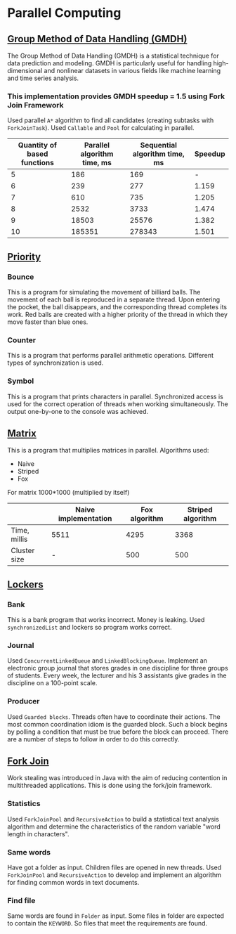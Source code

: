 # Parallel Computing

## [Group Method of Data Handling (GMDH)](src/main/java/com/kpi/kolesnyk/gmdh)
The Group Method of Data Handling (GMDH) is a statistical technique for data prediction and modeling. GMDH is particularly useful for handling high-dimensional and nonlinear datasets in various fields like machine learning and time series analysis.
### This implementation provides GMDH speedup = 1.5 using Fork Join Framework
Used parallel `A*` algorithm to find all candidates (creating subtasks with `ForkJoinTask`). Used `Callable` and `Pool` for calculating in parallel. 

| Quantity of based functions | Parallel algorithm time, ms | Sequential algorithm time, ms | Speedup |
|-----------------------------|-----------------------------|-------------------------------|---------|
| 5                           | 186                         | 169                           | -       |
| 6                           | 239                         | 277                           | 1.159   |
| 7                           | 610                         | 735                           | 1.205   |
| 8                           | 2532                        | 3733                          | 1.474   |
| 9                           | 18503                       | 25576                         | 1.382   |
| 10                          | 185351                      | 278343                        | 1.501   |

## [Priority](src/main/java/com/kpi/kolesnyk/priority)
### Bounce
This is a program for simulating the movement of billiard balls. The movement of each ball is reproduced in a separate thread. Upon entering the pocket, the ball disappears, and the corresponding thread completes its work. Red balls are created with a higher priority of the thread in which they move faster than blue ones. 
### Counter
This is a program that performs parallel arithmetic operations. Different types of synchronization is used.
### Symbol
This is a program that prints characters in parallel. Synchronized access is used for the correct operation of threads when working simultaneously. The output one-by-one to the console was achieved.

## [Matrix](src/main/java/com/kpi/kolesnyk/matrix)
This is a program that multiplies matrices in parallel. Algorithms used:
- Naive
- Striped
- Fox

For matrix 1000*1000 (multiplied by itself)

|              | Naive implementation | Fox algorithm | Striped algorithm |
|--------------|----------------------|---------------|-------------------|
| Time, millis | 5511                 | 4295          | 3368              |
| Cluster size | -                    | 500           | 500               |

## [Lockers](src/main/java/com/kpi/kolesnyk/lockers)
### Bank
This is a bank program that works incorrect. Money is leaking. Used `synchronizedList` and lockers so program works correct.
### Journal
Used `ConcurrentLinkedQueue` and `LinkedBlockingQueue`. Implement an electronic group journal that stores grades in one discipline for three groups of students. Every week, the lecturer and his 3 assistants give grades in the discipline on a 100-point scale.
### Producer
Used `Guarded blocks`. Threads often have to coordinate their actions. The most common coordination idiom is the guarded block. Such a block begins by polling a condition that must be true before the block can proceed. There are a number of steps to follow in order to do this correctly.

## [Fork Join](src/main/java/com/kpi/kolesnyk/forkjoin)
Work stealing was introduced in Java with the aim of reducing contention in multithreaded applications. This is done using the fork/join framework.
### Statistics
Used `ForkJoinPool` and `RecursiveAction` to build a statistical text analysis algorithm and determine the characteristics of the random variable "word length in characters". 
### Same words
Have got a folder as input. Children files are opened in new threads. Used `ForkJoinPool` and `RecursiveAction` to develop and implement an algorithm for finding common words in text documents.
### Find file
Same words are found in `Folder` as input. Some files in folder are expected to contain the `KEYWORD`. So files that meet the requirements are found.